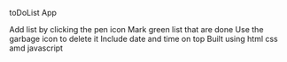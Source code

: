 toDoList App 

Add list by clicking the pen icon
Mark green list that are done
Use the garbage icon to delete it
Include date and time on top
Built using html css amd javascript
